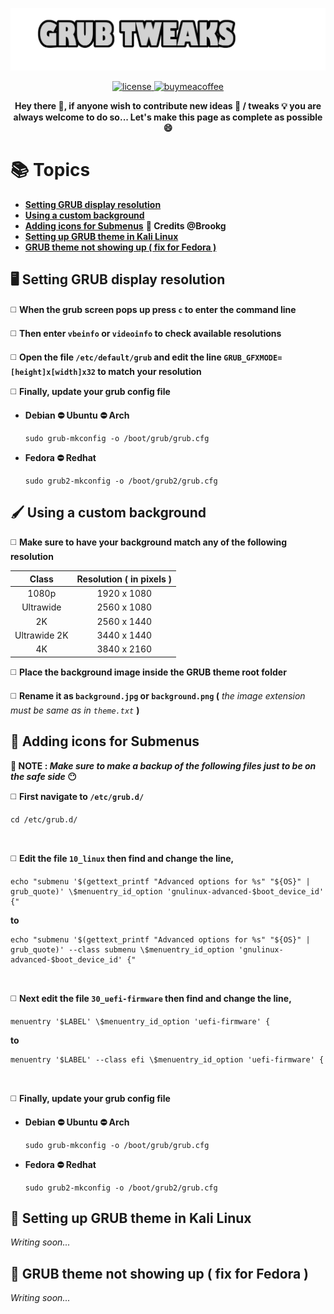 ![logo](/media/banner.png)

<p align="center">
  <a href="https://raw.githubusercontent.com/vandalsoul/grub-tweaks/main/LICENSE">
    <img src="https://img.shields.io/badge/License%20MIT-blue?style=for-the-badge&logo=github&logoColor=000000" alt="license" />
  </a>
  <a href="https://www.buymeacoffee.com/vandalsoul">
    <img src="https://img.shields.io/badge/Buy%20Me%20A%20Coffee-d4b700?style=for-the-badge&logo=buymeacoffee&logoColor=000000" alt="buymeacoffee" />
  </a>
</p>

<p align="center">
  <b>Hey there 🙋, if anyone wish to contribute new ideas 🧠 / tweaks 💡 you are always welcome to do so... Let's make this page as complete as possible 😄</b>
</p>

# 📚 Topics

- [**Setting GRUB display resolution**](https://github.com/vandalsoul/grub-tweaks#%EF%B8%8F-setting-grub-display-resolution)
- [**Using a custom background**](https://github.com/vandalsoul/grub-tweaks#%EF%B8%8F-using-a-custom-background)
- [**Adding icons for Submenus**](https://github.com/vandalsoul/grub-tweaks#-adding-icons-for-submenus) **💟 Credits @Brookg**
- [**Setting up GRUB theme in Kali Linux**](https://github.com/vandalsoul/grub-tweaks#-setting-up-grub-theme-in-kali-linux)
- [**GRUB theme not showing up ( fix for Fedora )**](https://github.com/vandalsoul/grub-tweaks#-grub-theme-not-showing-up--fix-for-fedora-)

## 🖥️ Setting GRUB display resolution

◻️ **When the grub screen pops up press `c` to enter the command line**

◻️ **Then enter **`vbeinfo`** or **`videoinfo`** to check available resolutions**
 
◻️ **Open the file `/etc/default/grub` and edit the line `GRUB_GFXMODE=[height]x[width]x32` to match your resolution**

◻️ **Finally, update your grub config file**
- **Debian ⛔ Ubuntu ⛔ Arch**
  ```shell
  sudo grub-mkconfig -o /boot/grub/grub.cfg
  ```
- **Fedora ⛔ Redhat**
  ```shell
  sudo grub2-mkconfig -o /boot/grub2/grub.cfg
  ```

## 🖌️ Using a custom background

◻️ **Make sure to have your background match any of the following resolution**

|Class|Resolution ( in pixels )|
|:------:|:--------:|
|1080p|1920 x 1080|
|Ultrawide|2560 x 1080|
|2K|2560 x 1440|
|Ultrawide 2K|3440 x 1440|
|4K|3840 x 2160|

◻️ **Place the background image inside the GRUB theme root folder**

◻️ **Rename it as `background.jpg` or `background.png` (** *the image extension must be same as in `theme.txt`* **)**

## 🔮 Adding icons for Submenus

**🚨 NOTE : *Make sure to make a backup of the following files just to be on the safe side* 😶**

◻️ **First navigate to `/etc/grub.d/`**
```shell
cd /etc/grub.d/
```

<br>

◻️ **Edit the file `10_linux` then find and change the line,**
```shell
echo "submenu '$(gettext_printf "Advanced options for %s" "${OS}" | grub_quote)' \$menuentry_id_option 'gnulinux-advanced-$boot_device_id' {"
```
**to**
```shell
echo "submenu '$(gettext_printf "Advanced options for %s" "${OS}" | grub_quote)' --class submenu \$menuentry_id_option 'gnulinux-advanced-$boot_device_id' {"
```

<br>

◻️ **Next edit the file `30_uefi-firmware` then find and change the line,**
```shell
menuentry '$LABEL' \$menuentry_id_option 'uefi-firmware' {
```
**to**
```shell
menuentry '$LABEL' --class efi \$menuentry_id_option 'uefi-firmware' {
```

<br>

◻️ **Finally, update your grub config file**
- **Debian ⛔ Ubuntu ⛔ Arch**
  ```shell
  sudo grub-mkconfig -o /boot/grub/grub.cfg
  ```
- **Fedora ⛔ Redhat**
  ```shell
  sudo grub2-mkconfig -o /boot/grub2/grub.cfg
  ```

## 🐲 Setting up GRUB theme in Kali Linux
*Writing soon...*

## 🎍 GRUB theme not showing up ( fix for Fedora )
*Writing soon...*
